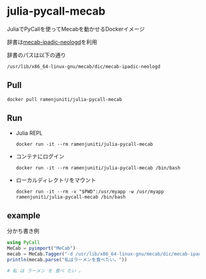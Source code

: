# julia-pycall-mecab

JuliaでPyCallを使ってMecabを動かせるDockerイメージ

辞書は[mecab-ipadic-neologd](https://github.com/neologd/mecab-ipadic-neologd)を利用

辞書のパスは以下の通り
```
/usr/lib/x86_64-linux-gnu/mecab/dic/mecab-ipadic-neologd
```

## Pull

```
docker pull ramenjuniti/julia-pycall-mecab
```

## Run

* Julia REPL
    ```
    docker run -it --rm ramenjuniti/julia-pycall-mecab
    ```

* コンテナにログイン
    ```
    docker run -it --rm ramenjuniti/julia-pycall-mecab /bin/bash
    ```

* ローカルディレクトリをマウント
    ```
    docker run -it --rm -v "$PWD":/usr/myapp -w /usr/myapp ramenjuniti/julia-pycall-mecab /bin/bash
    ```

## example

分かち書き例
```julia
using PyCall
MeCab = pyimport("MeCab")
mecab = MeCab.Tagger("-d /usr/lib/x86_64-linux-gnu/mecab/dic/mecab-ipadic-neologd -Owakati")
println(mecab.parse("私はラーメンを食べたい。"))

# 私 は ラーメン を 食べ たい 。
```
